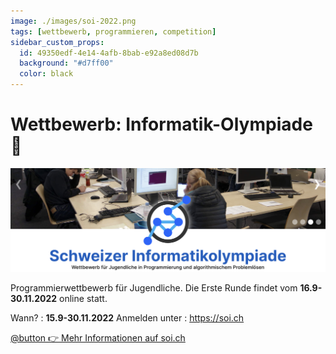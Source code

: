 ```yaml
---
image: ./images/soi-2022.png
tags: [wettbewerb, programmieren, competition]
sidebar_custom_props:
  id: 49350edf-4e14-4afb-8bab-e92a8ed08d7b
  background: "#d7ff00"
  color: black
---
```


# Wettbewerb: Informatik-Olympiade 🚀

![](images/soi-2022.png)

Programmierwettbewerb für Jugendliche. Die Erste Runde findet vom **16.9-30.11.2022** online statt.
<!--truncate-->

Wann?
: **15.9-30.11.2022**
Anmelden unter
: https://soi.ch


[@button 👉 Mehr Informationen auf soi.ch](https://soi.ch)